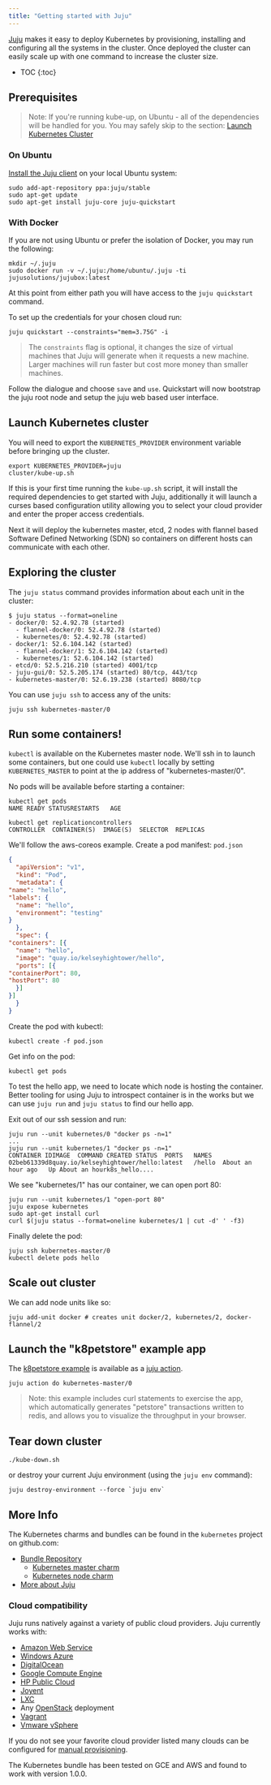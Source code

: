 ```yaml
---
title: "Getting started with Juju"
---
```

[Juju](https://jujucharms.com/docs/stable/about-juju) makes it easy to deploy
Kubernetes by provisioning, installing and configuring all the systems in
the cluster.  Once deployed the cluster can easily scale up with one command
to increase the cluster size.

* TOC
{:toc}

## Prerequisites

> Note: If you're running kube-up, on Ubuntu - all of the dependencies
> will be handled for you. You may safely skip to the section:
> [Launch Kubernetes Cluster](#launch-kubernetes-cluster)

### On Ubuntu

[Install the Juju client](https://jujucharms.com/get-started) on your
local Ubuntu system:

```shell
sudo add-apt-repository ppa:juju/stable
sudo apt-get update
sudo apt-get install juju-core juju-quickstart
```

### With Docker

If you are not using Ubuntu or prefer the isolation of Docker, you may
run the following:

```shell
mkdir ~/.juju
sudo docker run -v ~/.juju:/home/ubuntu/.juju -ti jujusolutions/jujubox:latest
```

At this point from either path you will have access to the `juju
quickstart` command.

To set up the credentials for your chosen cloud run:

```shell
juju quickstart --constraints="mem=3.75G" -i
```

> The `constraints` flag is optional, it changes the size of virtual machines
> that Juju will generate when it requests a new machine.  Larger machines
> will run faster but cost more money than smaller machines.

Follow the dialogue and choose `save` and `use`.  Quickstart will now
bootstrap the juju root node and setup the juju web based user
interface.


## Launch Kubernetes cluster

You will need to export the `KUBERNETES_PROVIDER` environment variable before
bringing up the cluster.

```shell
export KUBERNETES_PROVIDER=juju
cluster/kube-up.sh
```

If this is your first time running the `kube-up.sh` script, it will install
the required dependencies to get started with Juju, additionally it will
launch a curses based configuration utility allowing you to select your cloud
provider and enter the proper access credentials.

Next it will deploy the kubernetes master, etcd, 2 nodes with flannel based
Software Defined Networking (SDN) so containers on different hosts can
communicate with each other.


## Exploring the cluster

The `juju status` command provides information about each unit in the cluster:

```shell
$ juju status --format=oneline
- docker/0: 52.4.92.78 (started)
  - flannel-docker/0: 52.4.92.78 (started)
  - kubernetes/0: 52.4.92.78 (started)
- docker/1: 52.6.104.142 (started)
  - flannel-docker/1: 52.6.104.142 (started)
  - kubernetes/1: 52.6.104.142 (started)
- etcd/0: 52.5.216.210 (started) 4001/tcp
- juju-gui/0: 52.5.205.174 (started) 80/tcp, 443/tcp
- kubernetes-master/0: 52.6.19.238 (started) 8080/tcp
```

You can use `juju ssh` to access any of the units:

```shell
juju ssh kubernetes-master/0
```

## Run some containers!

`kubectl` is available on the Kubernetes master node.  We'll ssh in to
launch some containers, but one could use `kubectl` locally by setting
`KUBERNETES_MASTER` to point at the ip address of "kubernetes-master/0".

No pods will be available before starting a container:

```shell
kubectl get pods
NAME READY STATUSRESTARTS   AGE

kubectl get replicationcontrollers
CONTROLLER  CONTAINER(S)  IMAGE(S)  SELECTOR  REPLICAS
```

We'll follow the aws-coreos example. Create a pod manifest: `pod.json`

```json
{
  "apiVersion": "v1",
  "kind": "Pod",
  "metadata": {
"name": "hello",
"labels": {
  "name": "hello",
  "environment": "testing"
}
  },
  "spec": {
"containers": [{
  "name": "hello",
  "image": "quay.io/kelseyhightower/hello",
  "ports": [{
"containerPort": 80,
"hostPort": 80
  }]
}]
  }
}
```

Create the pod with kubectl:

```shell
kubectl create -f pod.json
```

Get info on the pod:

```shell
kubectl get pods
```

To test the hello app, we need to locate which node is hosting
the container. Better tooling for using Juju to introspect container
is in the works but we can use `juju run` and `juju status` to find
our hello app.

Exit out of our ssh session and run:

```shell
juju run --unit kubernetes/0 "docker ps -n=1"
...
juju run --unit kubernetes/1 "docker ps -n=1"
CONTAINER IDIMAGE  COMMAND CREATED STATUS  PORTS   NAMES
02beb61339d8quay.io/kelseyhightower/hello:latest   /hello  About an hour ago   Up About an hourk8s_hello....
```

We see "kubernetes/1" has our container, we can open port 80:

```shell
juju run --unit kubernetes/1 "open-port 80"
juju expose kubernetes
sudo apt-get install curl
curl $(juju status --format=oneline kubernetes/1 | cut -d' ' -f3)
```

Finally delete the pod:

```shell
juju ssh kubernetes-master/0
kubectl delete pods hello
```

## Scale out cluster

We can add node units like so:

```shell
juju add-unit docker # creates unit docker/2, kubernetes/2, docker-flannel/2
```

## Launch the "k8petstore" example app

The [k8petstore example](https://github.com/kubernetes/kubernetes/tree/master/examples/k8petstore/) is available as a
[juju action](https://jujucharms.com/docs/devel/actions).

```shell
juju action do kubernetes-master/0
```

> Note: this example includes curl statements to exercise the app, which
> automatically generates "petstore" transactions written to redis, and allows
> you to visualize the throughput in your browser.

## Tear down cluster

```shell
./kube-down.sh
```

or destroy your current Juju environment (using the `juju env` command):

```shell
juju destroy-environment --force `juju env`
```


## More Info

The Kubernetes charms and bundles can be found in the `kubernetes` project on
github.com:

 - [Bundle Repository](http://releases.k8s.io/release-1.1/cluster/juju/bundles)
   * [Kubernetes master charm](https://releases.k8s.io/release-1.1/cluster/juju/charms/trusty/kubernetes-master)
   * [Kubernetes node charm](https://releases.k8s.io/release-1.1/cluster/juju/charms/trusty/kubernetes)
 - [More about Juju](https://jujucharms.com)


### Cloud compatibility

Juju runs natively against a variety of public cloud providers. Juju currently
works with:

- [Amazon Web Service](https://jujucharms.com/docs/stable/config-aws)
- [Windows Azure](https://jujucharms.com/docs/stable/config-azure)
- [DigitalOcean](https://jujucharms.com/docs/stable/config-digitalocean)
- [Google Compute Engine](https://jujucharms.com/docs/stable/config-gce)
- [HP Public Cloud](https://jujucharms.com/docs/stable/config-hpcloud)
- [Joyent](https://jujucharms.com/docs/stable/config-joyent)
- [LXC](https://jujucharms.com/docs/stable/config-LXC)
- Any [OpenStack](https://jujucharms.com/docs/stable/config-openstack) deployment
- [Vagrant](https://jujucharms.com/docs/stable/config-vagrant)
- [Vmware vSphere](https://jujucharms.com/docs/stable/config-vmware)

If you do not see your favorite cloud provider listed many clouds can be
configured for [manual provisioning](https://jujucharms.com/docs/stable/config-manual).

The Kubernetes bundle has been tested on GCE and AWS and found to work with
version 1.0.0.